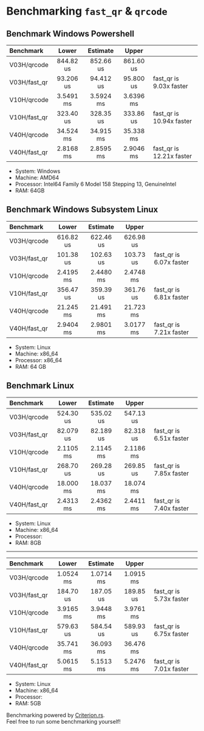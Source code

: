 # Benchmarking `fast_qr` & `qrcode`

## Benchmark Windows Powershell

| Benchmark    |   Lower   | Estimate  |   Upper   |                          |
| :----------- | :-------: | :-------: | :-------: | ------------------------ |
| V03H/qrcode  | 844.82 us | 852.66 us | 861.60 us |                          |
| V03H/fast_qr | 93.206 us | 94.412 us | 95.800 us | fast_qr is 9.03x faster  |
| V10H/qrcode  | 3.5491 ms | 3.5924 ms | 3.6396 ms |                          |
| V10H/fast_qr | 323.40 us | 328.35 us | 333.86 us | fast_qr is 10.94x faster |
| V40H/qrcode  | 34.524 ms | 34.915 ms | 35.338 ms |                          |
| V40H/fast_qr | 2.8168 ms | 2.8595 ms | 2.9046 ms | fast_qr is 12.21x faster |

- System: Windows
- Machine: AMD64
- Processor: Intel64 Family 6 Model 158 Stepping 13, GenuineIntel
- RAM: 64GB

## Benchmark Windows Subsystem Linux

| Benchmark    |   Lower   | Estimate  |   Upper   |                         |
| :----------- | :-------: | :-------: | :-------: | ----------------------- |
| V03H/qrcode  | 616.82 us | 622.46 us | 626.98 us |                         |
| V03H/fast_qr | 101.38 us | 102.63 us | 103.73 us | fast_qr is 6.07x faster |
| V10H/qrcode  | 2.4195 ms | 2.4480 ms | 2.4748 ms |                         |
| V10H/fast_qr | 356.47 us | 359.39 us | 361.76 us | fast_qr is 6.81x faster |
| V40H/qrcode  | 21.245 ms | 21.491 ms | 21.723 ms |                         |
| V40H/fast_qr | 2.9404 ms | 2.9801 ms | 3.0177 ms | fast_qr is 7.21x faster |

- System: Linux
- Machine: x86_64
- Processor: x86_64
- RAM: 64 GB

## Benchmark Linux

| Benchmark    |   Lower   | Estimate  |   Upper   |                         |
| :----------- | :-------: | :-------: | :-------: | ----------------------- |
| V03H/qrcode  | 524.30 us | 535.02 us | 547.13 us |                         |
| V03H/fast_qr | 82.079 us | 82.189 us | 82.318 us | fast_qr is 6.51x faster |
| V10H/qrcode  | 2.1105 ms | 2.1145 ms | 2.1186 ms |                         |
| V10H/fast_qr | 268.70 us | 269.28 us | 269.85 us | fast_qr is 7.85x faster |
| V40H/qrcode  | 18.000 ms | 18.037 ms | 18.074 ms |                         |
| V40H/fast_qr | 2.4313 ms | 2.4362 ms | 2.4411 ms | fast_qr is 7.40x faster |

- System: Linux
- Machine: x86_64
- Processor:
- RAM: 8GB

---

| Benchmark    |   Lower   | Estimate  |   Upper   |                         |
| :----------- | :-------: | :-------: | :-------: | ----------------------- |
| V03H/qrcode  | 1.0524 ms | 1.0714 ms | 1.0915 ms |                         |
| V03H/fast_qr | 184.70 us | 187.05 us | 189.85 us | fast_qr is 5.73x faster |
| V10H/qrcode  | 3.9165 ms | 3.9448 ms | 3.9761 ms |                         |
| V10H/fast_qr | 579.63 us | 584.54 us | 589.93 us | fast_qr is 6.75x faster |
| V40H/qrcode  | 35.741 ms | 36.093 ms | 36.476 ms |                         |
| V40H/fast_qr | 5.0615 ms | 5.1513 ms | 5.2476 ms | fast_qr is 7.01x faster |

- System: Linux
- Machine: x86_64
- Processor:
- RAM: 5GB

Benchmarking powered by [Criterion.rs](https://github.com/bheisler/criterion.rs). \
Feel free to run some benchmarking yourself!
